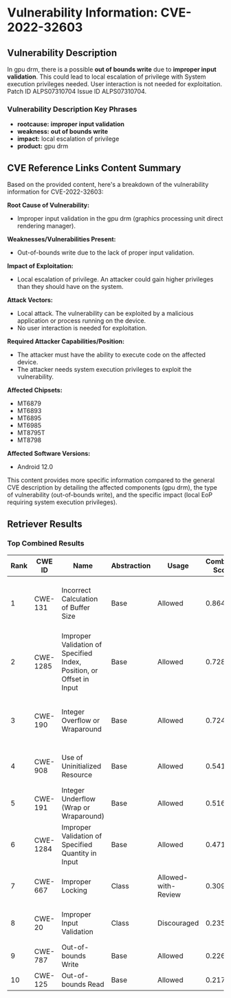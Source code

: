 # Vulnerability Information: CVE-2022-32603

## Vulnerability Description
In gpu drm, there is a possible **out of bounds write** due to **improper input validation**. This could lead to local escalation of privilege with System execution privileges needed. User interaction is not needed for exploitation. Patch ID ALPS07310704 Issue ID ALPS07310704.

### Vulnerability Description Key Phrases
- **rootcause:** **improper input validation**
- **weakness:** **out of bounds write**
- **impact:** local escalation of privilege
- **product:** gpu drm

## CVE Reference Links Content Summary
Based on the provided content, here's a breakdown of the vulnerability information for CVE-2022-32603:

**Root Cause of Vulnerability:**

*   Improper input validation in the gpu drm (graphics processing unit direct rendering manager).

**Weaknesses/Vulnerabilities Present:**

*   Out-of-bounds write due to the lack of proper input validation.

**Impact of Exploitation:**

*   Local escalation of privilege. An attacker could gain higher privileges than they should have on the system.

**Attack Vectors:**

*   Local attack. The vulnerability can be exploited by a malicious application or process running on the device.
*   No user interaction is needed for exploitation.

**Required Attacker Capabilities/Position:**

*   The attacker must have the ability to execute code on the affected device.
*   The attacker needs system execution privileges to exploit the vulnerability.

**Affected Chipsets:**

*   MT6879
*   MT6893
*   MT6895
*   MT6985
*   MT8795T
*   MT8798

**Affected Software Versions:**

*   Android 12.0

This content provides more specific information compared to the general CVE description by detailing the affected components (gpu drm), the type of vulnerability (out-of-bounds write), and the specific impact (local EoP requiring system execution privileges).

## Retriever Results

### Top Combined Results

| Rank | CWE ID | Name | Abstraction | Usage | Combined Score | Retrievers | Individual Scores |
|------|--------|------|-------------|-------|---------------|------------|-------------------|
| 1 | CWE-131 | Incorrect Calculation of Buffer Size | Base | Allowed | 0.8647 | dense, sparse, graph | dense: 0.569, sparse: 0.449, graph: 0.904 |
| 2 | CWE-1285 | Improper Validation of Specified Index, Position, or Offset in Input | Base | Allowed | 0.7282 | dense, sparse, graph | dense: 0.598, sparse: 0.361, graph: 0.621 |
| 3 | CWE-190 | Integer Overflow or Wraparound | Base | Allowed | 0.7241 | dense, sparse, graph | dense: 0.564, sparse: 0.405, graph: 0.588 |
| 4 | CWE-908 | Use of Uninitialized Resource | Base | Allowed | 0.5417 | dense, sparse | dense: 0.554, sparse: 0.462 |
| 5 | CWE-191 | Integer Underflow (Wrap or Wraparound) | Base | Allowed | 0.5169 | dense, sparse | dense: 0.559, sparse: 0.415 |
| 6 | CWE-1284 | Improper Validation of Specified Quantity in Input | Base | Allowed | 0.4716 | sparse, graph | sparse: 0.388, graph: 0.699 |
| 7 | CWE-667 | Improper Locking | Class | Allowed-with-Review | 0.3090 | dense, sparse | dense: 0.566, sparse: 0.424 |
| 8 | CWE-20 | Improper Input Validation | Class | Discouraged | 0.2352 | dense, sparse | dense: 0.568, sparse: 0.422 |
| 9 | CWE-787 | Out-of-bounds Write | Base | Allowed | 0.2267 | sparse | sparse: 0.396 |
| 10 | CWE-125 | Out-of-bounds Read | Base | Allowed | 0.2171 | sparse | sparse: 0.380 |

